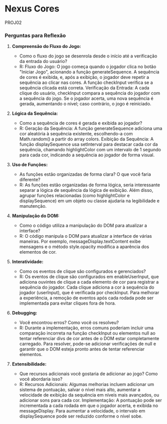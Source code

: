 # Nexus Cores
 
PROJ02
### Perguntas para Reflexão

1. **Compreensão do Fluxo do Jogo:**
   - Como o fluxo do jogo se desenrola desde o início até a verificação da entrada do usuário?
   - R: Fluxo do Jogo: O jogo começa quando o jogador clica no botão "Iniciar Jogo", acionando a função generateSequence. A sequência de cores é exibida, e, após a exibição, o jogador deve repetir a sequência ao clicar nas cores. A função checkInput verifica se a     
     sequência clicada está correta.
     Verificação da Entrada: A cada clique do usuário, checkInput compara a sequência do jogador com a sequência do jogo. Se o jogador acerta, uma nova sequência é gerada, aumentando o nível; caso contrário, o jogo é reiniciado.

2. **Lógica da Sequência:**
   - Como a sequência de cores é gerada e exibida ao jogador?
   - R: Geração da Sequência: A função generateSequence adiciona uma cor aleatória à sequência existente, escolhendo-a com Math.random() a partir do array colors.
     Exibição da Sequência: A função displaySequence usa setInterval para destacar cada cor da sequência, chamando highlightColor com um intervalo de 1 segundo para cada cor, indicando a sequência ao jogador de forma visual.

3. **Uso de Funções:**
   - As funções estão organizadas de forma clara? O que você faria diferente?
   - R: As funções estão organizadas de forma lógica, seria interessante separar a lógica de sequência da lógica de exibição. Além disso, agrupar funções relacionadas (como highlightColor e displaySequence) em um objeto ou classe ajudaria na legibilidade e manutenção.

4. **Manipulação do DOM:**
   - Como o código utiliza a manipulação do DOM para atualizar a interface?
   - R: O código manipula o DOM para atualizar a interface de várias maneiras. Por exemplo, messageDisplay.textContent exibe mensagens e o método style.opacity modifica a aparência dos elementos de cor.

5. **Interatividade:**
   - Como os eventos de clique são configurados e gerenciados?
   - R:  Os eventos de clique são configurados em enableUserInput, que adiciona ouvintes de clique a cada elemento de cor para registrar a sequência do jogador.
      Cada clique adiciona a cor à sequência do jogador (userInput), que é verificada por checkInput. Para melhorar a experiência, a remoção de eventos após cada rodada pode ser implementada para evitar cliques fora de hora.

6. **Debugging:**
   - Você encontrou erros? Como você os resolveu?
   - R: Durante a implementação, erros comuns poderiam incluir uma comparação incorreta na função checkInput ou elementos null ao tentar referenciar divs de cor antes de o DOM estar completamente carregado. Para resolver, pode-se adicionar verificações de null e garantir que o DOM esteja pronto antes de tentar referenciar elementos.

7. **Extensibilidade:**
   - Que recursos adicionais você gostaria de adicionar ao jogo? Como você abordaria isso?
   - R: Recursos Adicionais: Algumas melhorias incluem adicionar um sistema de pontuação, salvar o nível mais alto, aumentar a velocidade de exibição da sequência em níveis mais avançados, ou adicionar sons para cada cor.
Implementação: A pontuação pode ser incrementada a cada rodada em que o jogador acerta, e exibida no messageDisplay. Para aumentar a velocidade, o intervalo em displaySequence pode ser reduzido conforme o nível sobe.
